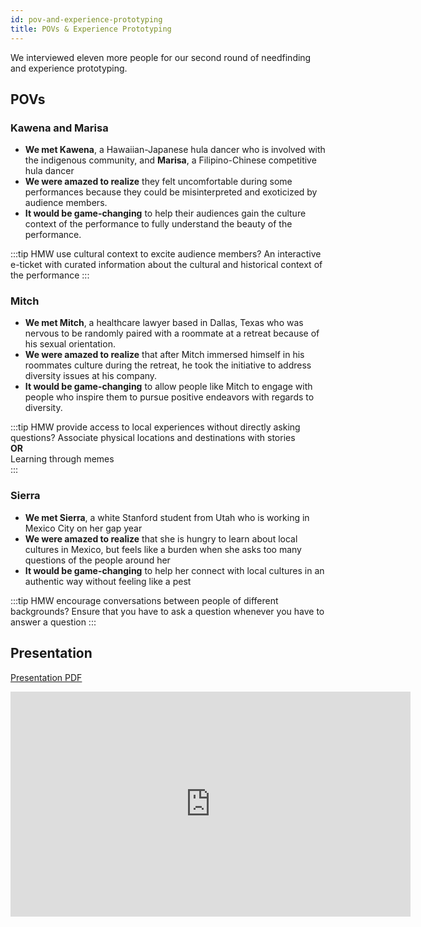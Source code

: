 ```yaml
---
id: pov-and-experience-prototyping
title: POVs & Experience Prototyping
---
```


We interviewed eleven more people for our second round of needfinding and experience prototyping. 

## POVs

### Kawena and Marisa

* **We met Kawena**, a Hawaiian-Japanese hula dancer who is involved with the indigenous community, and **Marisa**, a Filipino-Chinese competitive hula dancer
* **We were amazed to realize** they felt uncomfortable during some performances because they could be misinterpreted and exoticized by audience members.
* **It would be game-changing** to help their audiences gain the culture context of the performance to fully understand the beauty of the performance. 

:::tip HMW use cultural context to excite audience members?
An interactive e-ticket with curated information 
about the cultural and historical context of the performance 
:::

### Mitch

* **We met Mitch**, a healthcare lawyer based in Dallas, Texas who was nervous to be randomly paired with a roommate at a retreat because of his sexual orientation.
* **We were amazed to realize** that after Mitch immersed himself in his roommates culture during the retreat, he took the initiative to address diversity issues at his company.
* **It would be game-changing** to allow people like Mitch to engage with people who inspire them to pursue positive endeavors with regards to diversity.

:::tip HMW provide access to local experiences without directly asking questions?
Associate physical locations and destinations with stories  
**OR**  
Learning through memes	
:::

### Sierra

* **We met Sierra**, a white Stanford student from Utah who is working in Mexico City on her gap year
* **We were amazed to realize** that she is hungry to learn about local cultures in Mexico, but feels like a burden when she asks too many questions of the people around her 
* **It would be game-changing** to help her connect with local cultures in an authentic way without feeling like a pest

:::tip HMW encourage conversations between people of different backgrounds?
Ensure that you have to ask a question whenever you have to answer a question
:::

## Presentation

[Presentation PDF](./assets/Assignment-2-Prototyping.pdf)

<iframe src="https://docs.google.com/presentation/d/e/2PACX-1vSKZ1Y48CPC1z6i__WhkrksVQELiEe74JnfkQgiLajUwP2r4JXUlhMIHHd-aNvEuCpTUiUnxYPXCUG7/embed?start=false&loop=false&delayms=60000" frameborder="0" width="640" height="360" allowfullscreen="true" mozallowfullscreen="true" webkitallowfullscreen="true"></iframe>